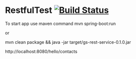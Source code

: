 # RestfulTest [![Build Status](https://travis-ci.org/LanShunoda/RestfulTest.svg?branch=master)](http://travis-ci.org/LanShunoda/RestfulTest)
To start app use maven command 
mvn spring-boot:run

or 

mvn clean package && java -jar target/gs-rest-service-0.1.0.jar

http://localhost:8080/hello/contacts
